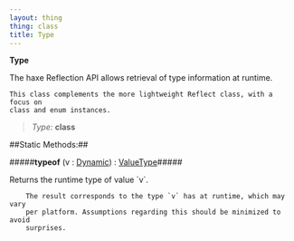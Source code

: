 ```yaml
---
layout: thing
thing: class
title: Type
---
```

**Type**
<p>The haxe Reflection API allows retrieval of type information at runtime.

	This class complements the more lightweight Reflect class, with a focus on
	class and enum instances.
</p>



> *Type:* **class**


##Static Methods:##


#####**typeof** (v : <a href="Dynamic.html" class="type">Dynamic</a>) : <a href="ValueType.html" class="type">ValueType</a>#####
<p>Returns the runtime type of value `v`.

		The result corresponds to the type `v` has at runtime, which may vary
		per platform. Assumptions regarding this should be minimized to avoid
		surprises.
</p>













